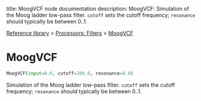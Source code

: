 title: MoogVCF node documentation
description: MoogVCF: Simulation of the Moog ladder low-pass filter. `cutoff` sets the cutoff frequency; `resonance` should typically be between 0..1.

[Reference library](../../index.md) > [Processors: Filters](../index.md) > [MoogVCF](index.md)

# MoogVCF

```python
MoogVCF(input=0.0, cutoff=200.0, resonance=0.0)
```

Simulation of the Moog ladder low-pass filter. `cutoff` sets the cutoff frequency; `resonance` should typically be between 0..1.


